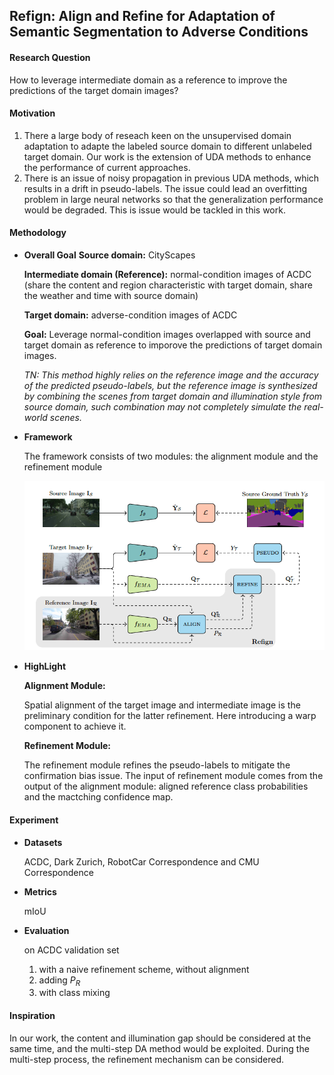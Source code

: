 ## Refign: Align and Refine for Adaptation of Semantic Segmentation to Adverse Conditions

#### Research Question
How to leverage intermediate domain as a reference to improve the predictions of the target domain images?


#### Motivation
1. There a large body of reseach keen on the unsupervised domain adaptation to adapte the labeled source domain to different unlabeled target domain. Our work is the extension of UDA methods to enhance the performance of current approaches.
2. There is an issue of noisy propagation in previous UDA methods, which results in a drift in pseudo-labels. The issue could lead an overfitting problem in large neural networks so that the generalization performance would be degraded. This is issue would be tackled in this work.

#### Methodology

- **Overall Goal**
  **Source domain:** CityScapes
  
  **Intermediate domain (Reference):** normal-condition images of ACDC (share the content and region characteristic with target domain, share the weather and time with source domain)
  
  **Target domain:** adverse-condition images of ACDC
  
  **Goal:** Leverage normal-condition images overlapped with source and target domain as reference to imporove the predictions of target domain images.
  
  *TN: This method highly relies on the reference image and the accuracy of the predicted pseudo-labels, but the reference image is synthesized by combining the scenes from target domain and illumination style from source domain, such combination may not completely simulate the real-world scenes.*

- **Framework**

  The framework consists of two modules: the alignment module and the refinement module
  
  ![image](../Image/Refign-Framework.png)

- **HighLight**

  **Alignment Module:**
  
  Spatial alignment of the target image and intermediate image is the preliminary condition for the latter refinement. Here introducing a warp component to achieve it.
  
  **Refinement Module:**
  
  The refinement module refines the pseudo-labels to mitigate the confirmation bias issue. The input of refinement module comes from the output of the alignment module: aligned reference class probabilities and the mactching confidence map.
  
#### Experiment
- **Datasets**

  ACDC, Dark Zurich, RobotCar Correspondence and CMU Correspondence
  
- **Metrics**

  mIoU
  
- **Evaluation**

  on ACDC validation set
  
  1. with a naive refinement scheme, without alignment
  2. adding $P_{R}$
  3. with class mixing



#### Inspiration
In our work, the content and illumination gap should be considered at the same time, and the multi-step DA method would be exploited. During the multi-step process, the refinement mechanism can be considered.
